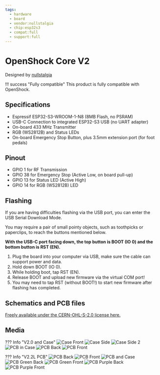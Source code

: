 ```yaml
---
tags:
  - hardware
  - board
  - vendor:nullstalgia
  - chip:esp32s3
  - compat:full
  - support:full
---
```


# OpenShock Core V2

Designed by [nullstalgia](../../../vendors/hardware/nullstalgia.md)

!!! success "Fully compatible"
    This product is fully compatible with OpenShock.

## Specifications

- Espressif ESP32-S3-WROOM-1-N8 (8MB Flash, no PSRAM)
- USB-C Connection to integrated ESP32-S3 USB (no UART adapter)
- On-board 433 MHz Transmitter
- RGB (WS2812B) and Status LEDs
- On-board Emergency Stop Button, plus 3.5mm extension port (for foot pedals)

## Pinout

- GPIO 1 for RF Transmission
- GPIO 38 for Emergency Stop (Active Low, on board pull-up)
- GPIO 13 for Status LED (Active High)
- GPIO 14 for RGB (WS2812B) LED

## Flashing

If you are having difficulties flashing via the USB port, you can enter the USB Serial Download Mode.

You may require a pair of small pointy objects, such as toothpicks or paperclips, to reach the buttons mentioned below.

**With the USB-C port facing down, the top button is BOOT (IO 0) and the bottom button is RST (EN).**

1. Plug the board into your computer via USB, make sure the cable can support power and data.
2. Hold down BOOT (IO 0).
3. While holding boot, tap RST (EN).
4. Release BOOT and upload new firmware via the virtual COM port!
5. You may need to tap RST (without BOOT!) to start new firmware after flashing has completed.

## Schematics and PCB files

[Freely available under the CERN-OHL-S-2.0 license here.](https://github.com/OpenShock/Hardware/tree/main/Core%20v2)

## Media

??? Info "V2.0 and Case"
    ![Case Front](../../../static/boards/openshock-core-v2/0/case_front.webp)
    ![Case Side](../../../static/boards/openshock-core-v2/0/case_side.webp)
    ![Case Side 2](../../../static/boards/openshock-core-v2/0/case_side2.webp)
    ![PCB in Case](../../../static/boards/openshock-core-v2/0/pcb_front_incase.webp)
    ![PCB Back](../../../static/boards/openshock-core-v2/0/pcb_back.webp)
    ![PCB Front](../../../static/boards/openshock-core-v2/0/pcb_front.webp)



??? Info "V2.2L PCB"
    ![PCB Back](../../../static/boards/openshock-core-v2/2L/pcb_back.webp)
    ![PCB Front](../../../static/boards/openshock-core-v2/2L/pcb_front.webp)
    ![PCB and Case](../../../static/boards/openshock-core-v2/2L/pcb_case.webp)
    ![PCB Green Back](../../../static/boards/openshock-core-v2/2L/pcb_green_back.webp)
    ![PCB Green Front](../../../static/boards/openshock-core-v2/2L/pcb_green_front.webp)
    ![PCB Purple Back](../../../static/boards/openshock-core-v2/2L/pcb_purple_back.webp)
    ![PCB Purple Front](../../../static/boards/openshock-core-v2/2L/pcb_purple_front.webp)
